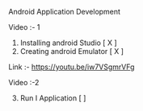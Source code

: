 Android Application Development
 
Video :- 1

1. Installing android Studio [ X ]
2. Creating android Emulator [ X ]

Link :- https://youtu.be/iw7VSgmrVFg

Video :-2 

3. Run I Application [  ]


